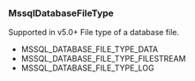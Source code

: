 ### MssqlDatabaseFileType
Supported in v5.0+
  File type of a database file.

- MSSQL_DATABASE_FILE_TYPE_DATA
- MSSQL_DATABASE_FILE_TYPE_FILESTREAM
- MSSQL_DATABASE_FILE_TYPE_LOG
